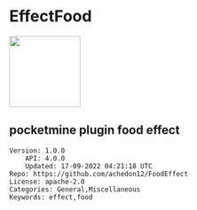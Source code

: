 # EffectFood
<img src="https://raw.githubusercontent.com/achedon12/FoodEffect/2b50500d4b825d07e1d06ccdb9ffbec5235eff0f/icon.png" width="128" height="128" />

## pocketmine plugin food effect
```properties
Version: 1.0.0
    API: 4.0.0
    Updated: 17-09-2022 04:21:18 UTC
Repo: https://github.com/achedon12/FoodEffect
License: apache-2.0
Categories: General,Miscellaneous
Keywords: effect,food
```
